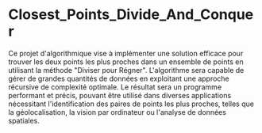 # Closest_Points_Divide_And_Conquer

Ce projet d'algorithmique vise à implémenter une solution efficace pour trouver les deux points les plus proches dans un ensemble de points en utilisant la méthode "Diviser pour Régner". L'algorithme sera capable de gérer de grandes quantités de données en exploitant une approche récursive de complexité optimale. Le résultat sera un programme performant et précis, pouvant être utilisé dans diverses applications nécessitant l'identification des paires de points les plus proches, telles que la géolocalisation, la vision par ordinateur ou l'analyse de données spatiales.

